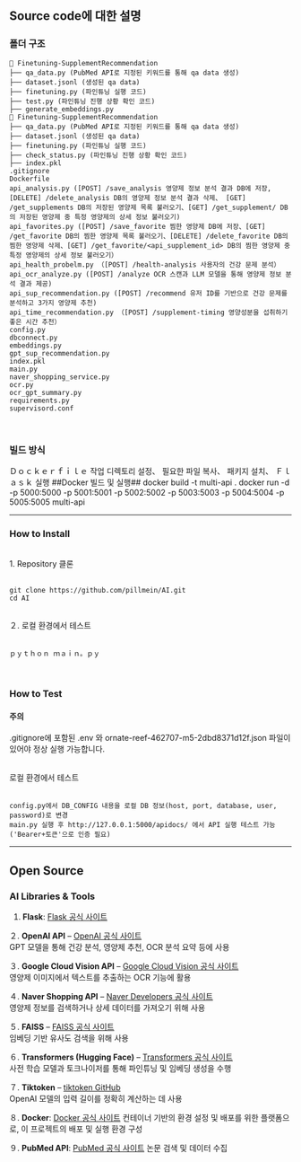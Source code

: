 ## Source code에 대한 설명
### 폴더 구조

```
📂 Finetuning-SupplementRecommendation
├── qa_data.py (PubMed API로 지정된 키워드를 통해 qa data 생성)
├── dataset.jsonl (생성된 qa data)
├── finetuning.py (파인튜닝 실행 코드)
├── test.py (파인튜닝 진행 상황 확인 코드)
├── generate_embeddings.py
📂 Finetuning-SupplementRecommendation
├── qa_data.py (PubMed API로 지정된 키워드를 통해 qa data 생성)
├── dataset.jsonl (생성된 qa data)
├── finetuning.py (파인튜닝 실행 코드)
├── check_status.py (파인튜닝 진행 상황 확인 코드)
├── index.pkl
.gitignore
Dockerfile
api_analysis.py ([POST] /save_analysis 영양제 정보 분석 결과 DB에 저장, [DELETE] /delete_analysis DB의 영양제 정보 분석 결과 삭제、 [GET] /get_supplements DB의 저장된 영양제 목록 불러오기、[GET] /get_supplement/ DB의 저장된 영양제 중 특정 영양제의 상세 정보 불러오기)
api_favorites.py ([POST] /save_favorite 찜한 영양제 DB에 저장、[GET] /get_favorite DB의 찜한 영양제 목록 불러오기、[DELETE] /delete_favorite DB의 찜한 영양제 삭제、[GET] /get_favorite/<api_supplement_id> DB의 찜한 영양제 중 특정 영양제의 상세 정보 불러오기）
api_health_probelm.py （[POST] /health-analysis 사용자의 건강 문제 분석）
api_ocr_analyze.py ([POST] /analyze OCR 스캔과 LLM 모델을 통해 영양제 정보 분석 결과 제공)
api_sup_recommendation.py ([POST] /recommend 유저 ID를 기반으로 건강 문제를 분석하고 3가지 영양제 추천)
api_time_recommendation.py （[POST] /supplement-timing 영양성분을 섭취하기 좋은 시간 추천）
config.py
dbconnect.py
embeddings.py
gpt_sup_recommendation.py
index.pkl
main.py
naver_shopping_service.py
ocr.py
ocr_gpt_summary.py
requirements.py
supervisord.conf
```

<br>

### 빌드 방식
Ｄｏｃｋｅｒｆｉｌｅ
작업 디렉토리 설정、 필요한 파일 복사、 패키지 설치、 Ｆｌａｓｋ 실행
##Docker 빌드 및 실행## docker build -t multi-api . docker run -d -p 5000:5000 -p 5001:5001 -p 5002:5002 -p 5003:5003 -p 5004:5004 -p 5005:5005 multi-api

---

### How to Install

<br>
1. Repository 클론
<br><br>

```
git clone https://github.com/pillmein/AI.git
cd AI
```

 <br>
２. 로컬 환경에서 테스트
<br><br>

```
ｐｙｔｈｏｎ ｍａｉｎ。ｐｙ
```
<br>

### How to Test

#### 주의
.gitignore에 포함된 .env 와 ornate-reef-462707-m5-2dbd8371d12f.json 파일이 있어야 정상 실행 가능합니다.

<br>
로컬 환경에서 테스트
<br><br>

```
config.py에서 DB_CONFIG 내용을 로컬 DB 정보(host, port, database, user, password)로 변경
main.py 실행 후 http://127.0.0.1:5000/apidocs/ 에서 API 실행 테스트 가능 ('Bearer+토큰'으로 인증 필요)
```

---

## Open Source

### AI Libraries & Tools

1. **Flask**: [Flask 공식 사이트](https://flask.palletsprojects.com/en/stable/)

２. **OpenAI API** – [OpenAI 공식 사이트](https://platform.openai.com/)  
   GPT 모델을 통해 건강 분석, 영양제 추천, OCR 분석 요약 등에 사용

３. **Google Cloud Vision API** – [Google Cloud Vision 공식 사이트](https://cloud.google.com/vision)  
   영양제 이미지에서 텍스트를 추출하는 OCR 기능에 활용

４. **Naver Shopping API** – [Naver Developers 공식 사이트](https://developers.naver.com/docs/search/shopping/)  
   영양제 정보를 검색하거나 상세 데이터를 가져오기 위해 사용

５. **FAISS** – [FAISS 공식 사이트](https://github.com/facebookresearch/faiss)  
   임베딩 기반 유사도 검색을 위해 사용

６. **Transformers (Hugging Face)** – [Transformers 공식 사이트](https://huggingface.co/transformers/)  
   사전 학습 모델과 토크나이저를 통해 파인튜닝 및 임베딩 생성을 수행

７. **Tiktoken** – [tiktoken GitHub](https://github.com/openai/tiktoken)  
   OpenAI 모델의 입력 길이를 정확히 계산하는 데 사용

８. **Docker**: [Docker 공식 사이트](https://www.docker.com/)
   컨테이너 기반의 환경 설정 및 배포를 위한 플랫폼으로, 이 프로젝트의 배포 및 실행 환경 구성

９. **PubMed API**: [PubMed 공식 사이트](https://www.ncbi.nlm.nih.gov/books/NBK25501/)
   논문 검색 및 데이터 수집
